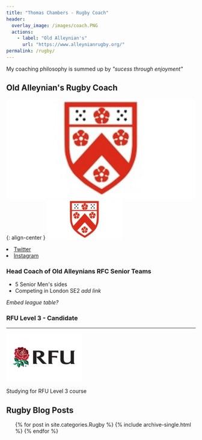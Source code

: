 ```yaml
---
title: "Thomas Chambers - Rugby Coach"
header:
  overlay_image: /images/coach.PNG
  actions:
    - label: "Old Alleynian's"
      url: "https://www.alleynianrugby.org/"
permalink: /rugby/
---
```


My coaching philosophy is summed up by _"sucess through enjoyment"_

## Old Alleynian's Rugby Coach

[![OAs](/images/OAs.jpg)](https://www.alleynianrugby.org/){: align-center }
<img src="/images/OAs.jpg" alt="RFU" width="200" class="align-center"/>
<li>
  <a href="https://twitter.com/Oldalleynians" itemprop="sameAs" rel="nofollow noopener noreferrer">
    <i class="fab fa-fw fa-twitter-square" aria-hidden="true"></i> Twitter
  </a>
</li>
<li>
  <a href="https://www.instagram.com/oldalleynians/" itemprop="sameAs" rel="nofollow noopener noreferrer">
    <i class="fab fa-fw fa-instagram" aria-hidden="true"></i> Instagram
  </a>
</li>


### Head Coach of Old Alleynians RFC Senior Teams
- 5 Senior Men's sides
- Competing in London SE2 _add link_

_Embed league table?_








### RFU Level 3 - Candidate

---

<img src="/images/RFU.jfif" alt="RFU" width="200" class="align-center"/>

Studying for RFU Level 3 course

## Rugby Blog Posts
<ul>{% for post in site.categories.Rugby %}
    {% include archive-single.html %}
{% endfor %}</ul>
